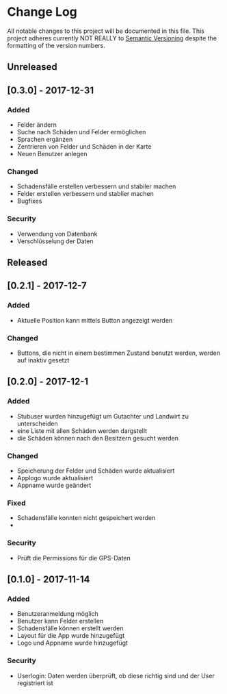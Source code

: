# Change Log
All notable changes to this project will be documented in this file.
This project adheres currently NOT REALLY to [Semantic Versioning](http://semver.org/) despite the formatting of the version numbers.

## Unreleased

## [0.3.0] - 2017-12-31
### Added

- Felder ändern
- Suche nach Schäden und Felder ermöglichen
- Sprachen ergänzen
- Zentrieren von Felder und Schäden in der Karte
- Neuen Benutzer anlegen

### Changed
- Schadensfälle erstellen verbessern und stabiler machen
- Felder erstellen verbessern und stablier machen
- Bugfixes

### Security
- Verwendung von Datenbank
- Verschlüsselung der Daten

## Released
## [0.2.1] - 2017-12-7

### Added

- Aktuelle Position kann mittels Button angezeigt werden

### Changed

- Buttons, die nicht in einem bestimmen Zustand benutzt werden, werden auf inaktiv gesetzt


## [0.2.0] - 2017-12-1

### Added

- Stubuser wurden hinzugefügt um Gutachter und Landwirt zu unterscheiden
- eine Liste mit allen Schäden werden dargstellt
- die Schäden können nach den Besitzern gesucht werden


### Changed

- Speicherung der Felder und Schäden wurde aktualisiert
- Applogo wurde aktualisiert
- Appname wurde geändert


### Fixed

- Schadensfälle konnten nicht gespeichert werden
- 

### Security

- Prüft die Permissions für die GPS-Daten


## [0.1.0] - 2017-11-14

### Added

- Benutzeranmeldung möglich
- Benutzer kann Felder erstellen
- Schadensfälle können erstellt werden
- Layout für die App wurde hinzugefügt
- Logo und Appname wurde hinzugefügt

### Security

- Userlogin: Daten werden überprüft, ob diese richtig sind und der User registriert ist